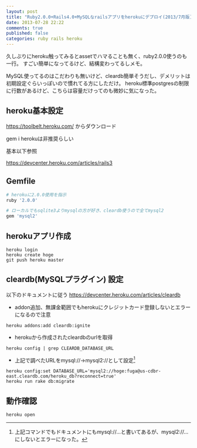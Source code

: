 ```yaml
---
layout: post
title: "Ruby2.0.0+Rails4.0+MySQLなrailsアプリをherokuにデプロイ(2013/7月版)"
date: 2013-07-28 22:22
comments: true
published: false
categories: ruby rails heroku
---
```


久しぶりにheroku触ってみるとassetでハマることも無く、ruby2.0.0使うのも一行。
すごい簡単になってるけど、結構変わってるしメモ。

MySQL使ってるのはこだわりも無いけど、cleardb簡単そうだし、デメリットは初期設定ぐらいっぽいので慣れてる方にしただけ。
heroku標準postgresの制限に行数があるけど、こちらは容量だけってのも微妙に気になった。

## heroku基本設定
https://toolbelt.heroku.com/ からダウンロード

gem i herokuは非推奨らしい

基本以下参照

https://devcenter.heroku.com/articles/rails3

## Gemfile

``` sh
# herokuに2.0.0使用を指示
ruby '2.0.0'

# ローカルでもsqlite3よりmysqlの方が好き、cleardb使うので全てmysql2
gem 'mysql2'
```

## herokuアプリ作成
```
heroku login
heroku create hoge
git push heroku master
```

## cleardb(MySQLプラグイン) 設定

以下のドキュメントに従う
https://devcenter.heroku.com/articles/cleardb

- addon追加、無課金範囲でもherokuにクレジットカード登録しないとエラーになるので注意
```
heroku addons:add cleardb:ignite
```

- herokuから作成されたcleardbのurlを取得
```
heroku config | grep CLEARDB_DATABASE_URL
```

- 上記で調べたURLをmysql://→mysql2://として設定[^1]
[^1]:上記コマンドでもドキュメントにもmysql://...と書いてあるが、mysql2://...にしないとエラーになった。
```
heroku config:set DATABASE_URL='mysql2://hoge:fuga@us-cdbr-east.cleardb.com/heroku_db?reconnect=true'
heroku run rake db:migrate
```

## 動作確認

```
heroku open
```

